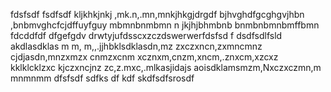fdsfsdf
fsdfsdf
kljkhkjnkj
,mk.n,.mn,mnkjhkgjdrgdf
bjhvghdfgcghgvjhbn
,bnbmvghcfcjdffuyfguy
mbmnbnmbmn n jkjhjbhmbnb bnmbnbmnbmffbmn
fdcddfdf dfgefgdv drwtyjufdsscxzczdswerwerfdsfsd f dsdfsdlfsld akdlasdklas
m m, m,,.jjhbklsdklasdn,mz zxczxncn,zxmncmnz cjdjasdn,mnzxmzx cnmzxcnm xcznxm,cnzm,xncm,.znxcm,xzcxz
kklklcklzxc kjczxncjnz zc,z.mxc,.mlkasjidajs aoisdklamsmzm,Nxczxczmn,m mnmnmm
dfsfsdf sdfks df kdf skdfsdfsrosdf
